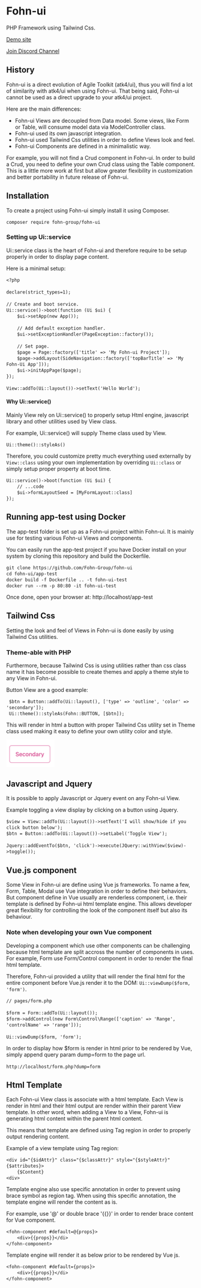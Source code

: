 # Fohn-ui
 PHP Framework using Tailwind Css.

[Demo site](https://fohn-ui.com)

[Join Discord Channel](https://discord.gg/VwrPA8Nb3t)

## History

Fohn-ui is a direct evolution of Agile Toolkit (atk4/ui), thus you will find a lot 
of similarity with atk4/ui when using Fohn-ui. That being said, Fohn-ui cannot be used
as a direct upgrade to your atk4/ui project.

Here are the main differences:

- Fohn-ui Views are decoupled from Data model. Some views, like Form or Table, will consume model data via ModelController class.
- Fohn-ui used its own javascript integration.
- Fohn-ui used Tailwind Css utilities in order to define Views look and feel.
- Fohn-ui Components are defined in a minimalistic way.

For example, you will not find a Crud component in Fohn-ui.
In order to build a Crud, you need to define your own Crud class using the Table component. This is a little
more work at first but allow greater flexibility in customization and better portability in future release of Fohn-ui.

## Installation

To create a project using Fohn-ui simply install it using Composer.

```
composer require fohn-group/fohn-ui
```

### Setting up Ui::service

Ui::service class is the heart of Fohn-ui and therefore require to be setup properly in order to display page content.

Here is a minimal setup:

```
<?php

declare(strict_types=1);

// Create and boot service.
Ui::service()->boot(function (Ui $ui) {
    $ui->setApp(new App());
    
    // Add default exception handler.
    $ui->setExceptionHandler(PageException::factory());
    
    // Set page.
    $page = Page::factory(['title' => 'My Fohn-ui Project']);
    $page->addLayout(SideNavigation::factory(['topBarTitle' => 'My Fohn-Ui App']));
    $ui->initAppPage($page);
});

View::addTo(Ui::layout())->setText('Hello World');
```

#### Why Ui::service()

Mainly View rely on Ui::service() to properly setup Html engine, javascript library and other utilities used
by View class. 

For example, Ui::service() will supply Theme class used by View. 
```
Ui::theme()::styleAs()
```

Therefore, you could customize pretty much everything used externally by `View::class` using your own implementation
by overriding `Ui::class` or simply setup proper property at boot time.

```
Ui::service()->boot(function (Ui $ui) {
    // ...code
    $ui->formLayoutSeed = [MyFormLayout::class]
});
```


## Running app-test using Docker

The app-test folder is set up as a Fohn-ui project within Fohn-ui. 
It is mainly use for testing various Fohn-ui Views and components.

You can easily run the app-test project if you have Docker install on your system by cloning 
this repository and build the Dockerfile.

```
git clone https://github.com/Fohn-Group/fohn-ui
cd fohn-ui/app-test
docker build -f Dockerfile .. -t fohn-ui-test
docker run --rm -p 80:80 -it fohn-ui-test
```
Once done, open your browser at: http://localhost/app-test

## Tailwind Css

Setting the look and feel of Views in Fohn-ui is done easily by using Tailwind Css utilities.

### Theme-able with PHP
Furthermore, because Tailwind Css is using utilities rather than css class name it has become possible
to create themes and apply a theme style to any View in Fohn-ui.

Button View are a good example:

```
 $btn = Button::addTo(Ui::layout(), ['type' => 'outline', 'color' => 'secondary']);
 Ui::theme()::styleAs(Fohn::BUTTON, [$btn]);
```

This will render in html a button with proper Tailwind Css utility set in Theme class used making it easy
to define your own utility color and style.

<img src="https://github.com/Fohn-Group/fohn-ui/blob/dev-develop/public/images/secondary-btn.png?raw=true" width="128">

## Javascript and Jquery

It is possible to apply Javascript or Jquery event on any Fohn-ui View. 

Example toggling a view display by clicking on a button using Jquery.

```
$view = View::addTo(Ui::layout())->setText('I will show/hide if you click button below');
$btn = Button::addTo(Ui::layout())->setLabel('Toggle View');

Jquery::addEventTo($btn, 'click')->execute(JQuery::withView($view)->toggle());
```

## Vue.js component

Some View in Fohn-ui are define using Vue js frameworks. To name a few, Form, Table, Modal use Vue integration in 
order to define their behaviors. But component define in Vue usually are renderless component, i.e. their template 
is defined by Fohn-ui html template engine. This allows developer great flexibility for controlling the look 
of the component itself but also its behaviour.

### Note when developing your own Vue component

Developing a component which use other components can be challenging because html template are split accross 
the number of components in uses. For example, Form use Form/Control component in order to render the final
html template.

Therefore, Fohn-ui provided a utility that will render the final html for the entire component before Vue.js 
render it to the DOM: `Ui::viewDump($form, 'form')`.

```
// pages/form.php

$form = Form::addTo(Ui::layout());
$form->addControl(new Form\Control\Range(['caption' => 'Range', 'controlName' => 'range']));

Ui::viewDump($form, 'form');
```

In order to display how $form is render in html prior to be rendered by Vue, simply append query param dump=form to the page url.

`http://localhost/form.php?dump=form`

## Html Template

Each Fohn-ui View class is associate with a html template. Each View is render in html and their html output are render
within their parent View template. In other word, when adding a View to a View, Fohn-ui is generating html content within
the parent html content.

This means that template are defined using Tag region in order to properly output rendering content.

Example of a view template using Tag region:
```
<div id="{$idAttr}" class="{$classAttr}" style="{$styleAttr}" {$attributes}>
    {$Content}
<div>
```

Template engine also use specific annotation in order to prevent using brace symbol as region tag.
When using this specific annotation, the template engine will render the content as is.

For example, use '@' or double brace '{{}}' in order to render brace content for Vue component.
```
<fohn-component #default=@{props}>
    <div>{{props}}</di>
</fohn-component>
```
Template engine will render it as below prior to be rendered by Vue js.
```
<fohn-component #default={props}>
    <div>{{props}}</di>
</fohn-component>
```

